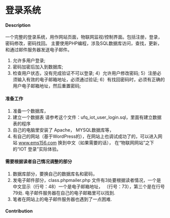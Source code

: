 # 登录系统

#### Description
一个完整的登录系统，用作网站页面，物联网监视/控制界面。包括注册，登录，密码修改，密码找回。
主要使用PHP编程，涉及SQL数据库访问，查找，更新，和通过邮件服务器发送电子邮件。

1) 允许多用户登录;
2) 密码加密后加入到数据库;
3) 检查用户状态，没有完成验证不可以登录;
4）允许用户修改密码;
5）注册必须输入有效的电子邮箱地址，必须通过验证;
6）有找回密码时，必须有正确的用户电子邮箱地址，然后重置密码;

#### 准备工作

1.  准备一个数据库，
2.  建立一个数据表 请参考这个文件：ufq_iot_user_login.sql，里面有建立数据表的程序
2.  自己的电脑里安装了 Apache， MYSQL数据库等，
3.  有自己的网站（基于WordPress的），在网站上也调试成功了的，可以进入网站 www.ems156.com 换到中文（如果需要的话），
    在“物联网网站”之下的“IOT 登录”实际体验。

#### 需要根据读者自己情况调整的部分

1.  数据库部分，要换自己的数据库名和密码，
2.  发电子邮件部分，class.phpmailer.php 文件有3处要根据读者情况，一个是中文显示（行号：48）一个是电子邮箱地址，
    （行号：73），第三个是在行号79处.
    电子邮件服务器在自己的电子邮箱里可以找到.
3.  笔者在网站上的电子邮件服务器也遇到了一点困难.

#### Contribution



